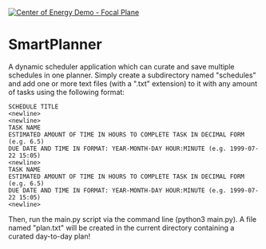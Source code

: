 [![Center of Energy Demo - Focal Plane](https://colab.research.google.com/assets/colab-badge.svg)](https://colab.research.google.com/drive/1bVkfKrQTRz1beJEg1LKnr-r0M1wAEn4-?usp=sharing)

# SmartPlanner
A dynamic scheduler application which can curate and save multiple schedules in one planner.
Simply create a subdirectory named "schedules" and add one or more text files (with a ".txt" extension) to it with any amount of tasks using the following format:
```
SCHEDULE TITLE
<newline>
<newline>
TASK NAME
ESTIMATED AMOUNT OF TIME IN HOURS TO COMPLETE TASK IN DECIMAL FORM (e.g. 6.5)
DUE DATE AND TIME IN FORMAT: YEAR-MONTH-DAY HOUR:MINUTE (e.g. 1999-07-22 15:05)
<newline>
TASK NAME
ESTIMATED AMOUNT OF TIME IN HOURS TO COMPLETE TASK IN DECIMAL FORM (e.g. 6.5)
DUE DATE AND TIME IN FORMAT: YEAR-MONTH-DAY HOUR:MINUTE (e.g. 1999-07-22 15:05)
<newline>
```
Then, run the main.py script via the command line (python3 main.py). A file named "plan.txt" will be created in the current directory containing a curated day-to-day plan!
